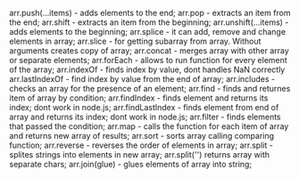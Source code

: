 arr.push(...items) - adds elements to the end;
arr.pop - extracts an item from the end;
arr.shift - extracts an item from the beginning;
arr.unshift(...items) - adds elements to the beginning;
arr.splice - it can add, remove and change elements in array;
arr.slice - for getting subarray from array. Without arguments creates copy of array;
arr.concat - merges array with other array or separate elements;
arr.forEach - allows to run function for every element of the array;
arr.indexOf - finds index by value, dont handles NaN correctly
arr.lastIndexOf - find index by value from the end of array;
arr.includes - checks an array for the presence of an element;
arr.find - finds and returnes item of array by condition;
arr.findIndex - finds element and returns its index; dont work in node.js;
arr.findLastIndex - finds element from end of array and returns its index; dont work in node.js;
arr.filter - finds elements that passed the condition;
arr.map - calls the function for each item of array and returns new array of results;
arr.sort - sorts array calling comparing function;
arr.reverse - reverses the order of elements in array;
arr.split - splites strings into elements in new array; arr.split('') returns array with separate chars;
arr.join(glue) - glues elements of array into string;